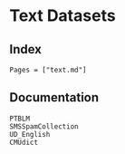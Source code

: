 # Text Datasets

## Index

```@index
Pages = ["text.md"]
```

## Documentation

```@docs
PTBLM
SMSSpamCollection
UD_English
CMUdict
```
